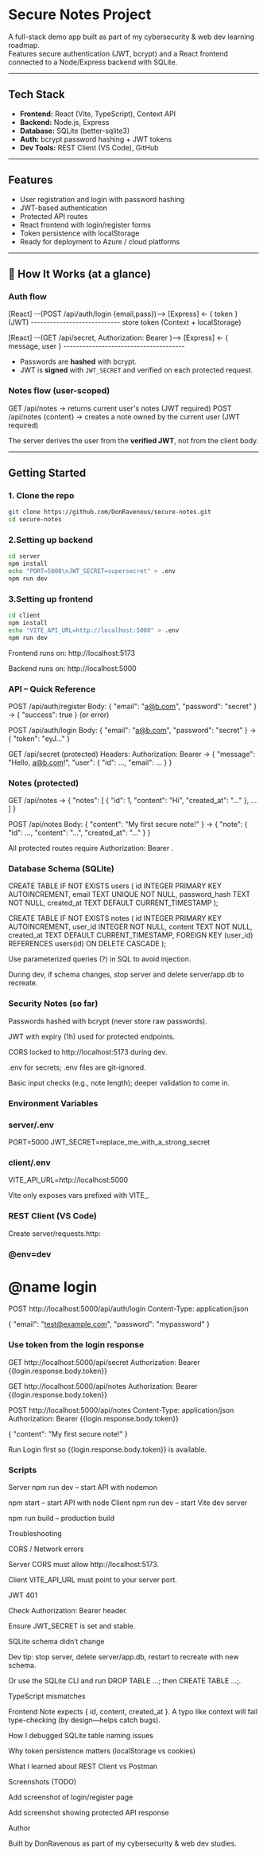 ﻿# Secure Notes Project

A full-stack demo app built as part of my cybersecurity & web dev learning roadmap.  
Features secure authentication (JWT, bcrypt) and a React frontend connected to a Node/Express backend with SQLite.

---

## Tech Stack

- **Frontend:** React (Vite, TypeScript), Context API
- **Backend:** Node.js, Express
- **Database:** SQLite (better-sqlite3)
- **Auth:** bcrypt password hashing + JWT tokens
- **Dev Tools:** REST Client (VS Code), GitHub

---

## Features

- User registration and login with password hashing
- JWT-based authentication
- Protected API routes
- React frontend with login/register forms
- Token persistence with localStorage
- Ready for deployment to Azure / cloud platforms

---

## 🧭 How It Works (at a glance)

### Auth flow

[React] --(POST /api/auth/login {email,pass})--> [Express]
<- { token } (JWT) ----------------------------
store token (Context + localStorage)

[React] --(GET /api/secret, Authorization: Bearer <token>)--> [Express]
<- { message, user } --------------------------------------

- Passwords are **hashed** with bcrypt.
- JWT is **signed** with `JWT_SECRET` and verified on each protected request.

### Notes flow (user-scoped)

GET /api/notes -> returns current user's notes (JWT required)
POST /api/notes {content} -> creates a note owned by the current user (JWT required)

The server derives the user from the **verified JWT**, not from the client body.

---

## Getting Started

### 1. Clone the repo

```bash
git clone https://github.com/DonRavenous/secure-notes.git
cd secure-notes
```

### 2.Setting up backend

```bash
cd server
npm install
echo "PORT=5000\nJWT_SECRET=supersecret" > .env
npm run dev
```

### 3.Setting up frontend

```bash
cd client
npm install
echo "VITE_API_URL=http://localhost:5000" > .env
npm run dev
```

Frontend runs on: http://localhost:5173

Backend runs on: http://localhost:5000

### API – Quick Reference

POST /api/auth/register
Body: { "email": "a@b.com", "password": "secret" }
→ { "success": true } (or error)

POST /api/auth/login
Body: { "email": "a@b.com", "password": "secret" }
→ { "token": "eyJ..." }

GET /api/secret (protected)
Headers: Authorization: Bearer <token>
→ { "message": "Hello, a@b.com!", "user": { "id": ..., "email": ... } }

### Notes (protected)

GET /api/notes
→ { "notes": [ { "id": 1, "content": "Hi", "created_at": "..." }, ... ] }

POST /api/notes
Body: { "content": "My first secure note!" }
→ { "note": { "id": ..., "content": "...", "created_at": "..." } }

All protected routes require Authorization: Bearer <token>.

### Database Schema (SQLite)

CREATE TABLE IF NOT EXISTS users (
id INTEGER PRIMARY KEY AUTOINCREMENT,
email TEXT UNIQUE NOT NULL,
password_hash TEXT NOT NULL,
created_at TEXT DEFAULT CURRENT_TIMESTAMP
);

CREATE TABLE IF NOT EXISTS notes (
id INTEGER PRIMARY KEY AUTOINCREMENT,
user_id INTEGER NOT NULL,
content TEXT NOT NULL,
created_at TEXT DEFAULT CURRENT_TIMESTAMP,
FOREIGN KEY (user_id) REFERENCES users(id) ON DELETE CASCADE
);

Use parameterized queries (?) in SQL to avoid injection.

During dev, if schema changes, stop server and delete server/app.db to recreate.

### Security Notes (so far)

Passwords hashed with bcrypt (never store raw passwords).

JWT with expiry (1h) used for protected endpoints.

CORS locked to http://localhost:5173 during dev.

.env for secrets; .env files are git-ignored.

Basic input checks (e.g., note length); deeper validation to come in.

### Environment Variables

### server/.env

PORT=5000
JWT_SECRET=replace_me_with_a_strong_secret

### client/.env

VITE_API_URL=http://localhost:5000

Vite only exposes vars prefixed with VITE\_.

### REST Client (VS Code)

Create server/requests.http:

### @env=dev

# @name login

POST http://localhost:5000/api/auth/login
Content-Type: application/json

{
"email": "test@example.com",
"password": "mypassword"
}

### Use token from the login response

GET http://localhost:5000/api/secret
Authorization: Bearer {{login.response.body.token}}

GET http://localhost:5000/api/notes
Authorization: Bearer {{login.response.body.token}}

POST http://localhost:5000/api/notes
Content-Type: application/json
Authorization: Bearer {{login.response.body.token}}

{
"content": "My first secure note!"
}

Run Login first so {{login.response.body.token}} is available.

### Scripts

Server
npm run dev – start API with nodemon

npm start – start API with node
Client
npm run dev – start Vite dev server

npm run build – production build

Troubleshooting

CORS / Network errors

Server CORS must allow http://localhost:5173.

Client VITE_API_URL must point to your server port.

JWT 401

Check Authorization: Bearer <token> header.

Ensure JWT_SECRET is set and stable.

SQLite schema didn’t change

Dev tip: stop server, delete server/app.db, restart to recreate with new schema.

Or use the SQLite CLI and run DROP TABLE ...; then CREATE TABLE ...;.

TypeScript mismatches

Frontend Note expects { id, content, created_at }. A typo like context will fail type-checking (by design—helps catch bugs).

How I debugged SQLite table naming issues

Why token persistence matters (localStorage vs cookies)

What I learned about REST Client vs Postman

Screenshots (TODO)

Add screenshot of login/register page

Add screenshot showing protected API response

Author

Built by DonRavenous as part of my cybersecurity & web dev studies.
